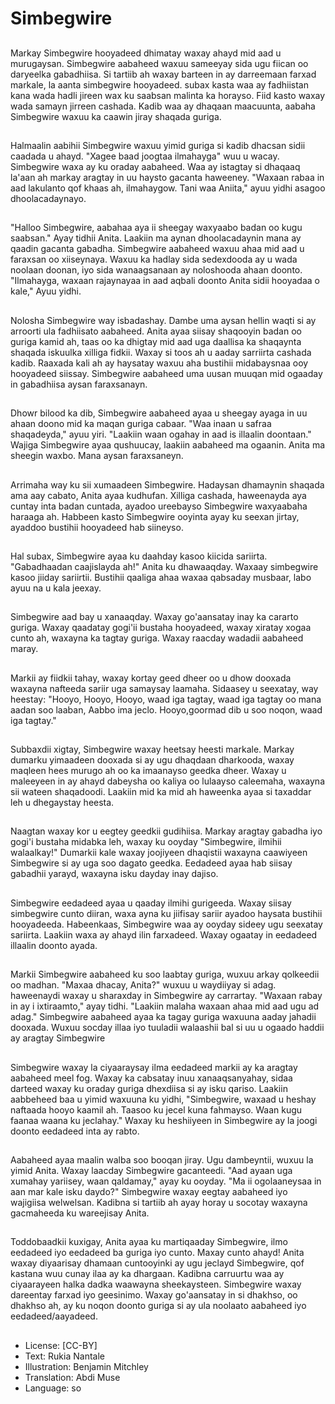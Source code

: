 # Simbegwire

##
Markay Simbegwire hooyadeed dhimatay waxay ahayd mid aad u murugaysan. Simbegwire aabaheed waxuu sameeyay sida ugu fiican oo daryeelka gabadhiisa. Si tartiib ah waxay barteen in ay darreemaan farxad markale, la aanta simbegwire hooyadeed. subax kasta waa ay fadhiistan kana wada hadli jireen wax ku saabsan malinta ka horayso. Fiid kasto waxay wada samayn jirreen cashada. Kadib waa ay dhaqaan maacuunta, aabaha Simbegwire waxuu ka caawin jiray shaqada guriga.

##
Halmaalin aabihii Simbegwire waxuu yimid guriga si kadib dhacsan sidii caadada u ahayd. "Xagee baad joogtaa ilmahayga" wuu u wacay. Simbegwire waxa ay ku oraday aabaheed. Waa ay istagtay si dhaqaaq la'aan ah markay aragtay in uu haysto gacanta haweeney. "Waxaan rabaa in aad lakulanto qof khaas ah, ilmahaygow. Tani waa Aniita," ayuu yidhi asagoo dhoolacadaynayo.

##
"Halloo Simbegwire, aabahaa aya ii sheegay waxyaabo badan oo kugu saabsan." Ayay tidhii Anita. Laakiin ma aynan dhoolacadaynin mana ay qaadin gacanta gabadha. Simbegwire aabaheed waxuu ahaa mid aad u faraxsan oo xiiseynaya. Waxuu ka hadlay sida sedexdooda ay u wada noolaan doonan, iyo sida wanaagsanaan ay noloshooda ahaan doonto. "Ilmahayga, waxaan rajaynayaa in aad aqbali doonto Anita sidii hooyadaa o kale," Ayuu yidhi.

##
Nolosha Simbegwire way isbadashay. Dambe uma aysan hellin waqti si ay arroorti ula fadhiisato aabaheed. Anita ayaa siisay shaqooyin badan oo guriga kamid ah, taas oo ka dhigtay mid aad uga daallisa ka shaqaynta shaqada iskuulka xilliga fidkii. Waxay si toos ah u aaday sarriirta cashada kadib. Raaxada kali ah ay haysatay waxuu aha bustihii midabaysnaa ooy hooyadeed siissay. Simbegwire aabaheed uma uusan muuqan mid ogaaday in gabadhiisa aysan faraxsanayn.

##
Dhowr bilood ka dib, Simbegwire aabaheed ayaa u sheegay ayaga in uu ahaan doono mid ka maqan guriga cabaar. "Waa inaan u safraa shaqadeyda," ayuu yiri. "Laakiin waan ogahay in aad is illaalin doontaan." Wajiga Simbegwire ayaa qushuucay, laakiin aabaheed ma ogaanin. Anita ma sheegin waxbo. Mana aysan faraxsaneyn.

##
Arrimaha way ku sii xumaadeen Simbegwire. Hadaysan dhamaynin shaqada ama aay cabato, Anita ayaa kudhufan. Xilliga cashada, haweenayda aya cuntay inta badan cuntada, ayadoo ureebayso Simbegwire waxyaabaha haraaga ah. Habbeen kasto Simbegwire ooyinta ayay ku seexan jirtay, ayaddoo bustihii hooyadeed hab siineyso.

##
Hal subax, Simbegwire ayaa ku daahday kasoo kiicida sariirta. "Gabadhaadan caajislayda ah!" Anita ku dhawaaqday. Waxaay simbegwire kasoo jiiday sariirtii. Bustihii qaaliga ahaa waxaa qabsaday musbaar, labo ayuu na u kala jeexay.

##
Simbegwire aad bay u xanaaqday. Waxay go'aansatay inay ka cararto guriga. Waxay qaadatay gogi'ii bustaha hooyadeed, waxay xiratay xogaa cunto ah, waxayna ka tagtay guriga. Waxay raacday wadadii aabaheed maray.

##
Markii ay fiidkii tahay, waxay kortay geed dheer oo u dhow dooxada waxayna nafteeda sariir uga samaysay laamaha. Sidaasey u seexatay, way heestay: "Hooyo, Hooyo, Hooyo, waad iga tagtay, waad iga tagtay oo mana aadan soo laaban, Aabbo ima jeclo. Hooyo,goormad dib u soo noqon, waad iga tagtay."

##
Subbaxdii xigtay, Simbegwire waxay heetsay heesti markale. Markay dumarku yimaadeen dooxada si ay ugu dhaqdaan dharkooda, waxay maqleen hees murugo ah oo ka imaanayso geedka dheer. Waxay u maleeyeen in ay ahayd dabeysha oo kaliya oo lulaayso caleemaha, waxayna sii wateen shaqadoodi. Laakiin mid ka mid ah haweenka ayaa si taxaddar leh u dhegaystay heesta.

##
Naagtan waxay kor u eegtey geedkii gudihiisa. Markay aragtay gabadha iyo gogi'i bustaha midabka leh, waxay ku ooyday "Simbegwire, ilmihii walaalkay!" Dumarkii kale waxay joojiyeen dhaqistii waxayna caawiyeen Simbegwire si ay uga soo dagato geedka. Eedadeed ayaa hab siisay gabadhii yarayd, waxayna isku dayday inay dajiso.

##
Simbegwire eedadeed ayaa u qaaday ilmihi gurigeeda. Waxay siisay simbegwire cunto diiran, waxa ayna ku jiifisay sariir ayadoo haysata bustihii hooyadeeda. Habeenkaas, Simbegwire waa ay ooyday sideey ugu seexatay sariirta. Laakiin waxa ay ahayd ilin farxadeed. Waxay ogaatay in eedadeed illaalin doonto ayada.

##
Markii Simbegwire aabaheed ku soo laabtay guriga, wuxuu arkay qolkeedii oo madhan. "Maxaa dhacay, Anita?" wuxuu u waydiiyay si adag. haweenaydi waxay u sharaxday in Simbegwire ay carrartay. "Waxaan rabay in ay i ixtiraamto," ayay tidhi. "Laakiin malaha waxaan ahaa mid aad ugu ad adag." Simbegwire aabaheed ayaa ka tagay guriga waxuuna aaday jahadii dooxada. Wuxuu socday illaa iyo tuuladii walaashii bal si uu u ogaado haddii ay aragtay Simbegwire

##
Simbegwire waxay la ciyaaraysay ilma eedadeed markii ay ka aragtay aabaheed meel fog. Waxay ka cabsatay inuu xanaaqsanyahay, sidaa darteed waxay ku oraday guriga dhexdiisa si ay isku qariso. Laakiin aabbeheed baa u yimid waxuuna ku yidhi, "Simbegwire, waxaad u heshay naftaada hooyo kaamil ah. Taasoo ku jecel kuna fahmayso. Waan kugu faanaa waana ku jeclahay." Waxay ku heshiiyeen in Simbegwire ay la joogi doonto eedadeed inta ay rabto.

##
Aabaheed ayaa maalin walba soo booqan jiray. Ugu dambeyntii, wuxuu la yimid Anita. Waxay laacday Simbegwire gacanteedi. "Aad ayaan uga xumahay yariisey, waan qaldamay," ayay ku ooyday. "Ma ii ogolaaneysaa in aan mar kale isku daydo?" Simbegwire waxay eegtay aabaheed iyo wajigiisa welwelsan. Kadibna si tartiib ah ayay horay u socotay waxayna gacmaheeda ku wareejisay Anita.

##
Toddobaadkii kuxigay, Anita ayaa ku martiqaaday Simbegwire, ilmo eedadeed iyo eedadeed ba guriga iyo cunto. Maxay cunto ahayd! Anita waxay diyaarisay dhamaan cuntooyinki ay ugu jeclayd Simbegwire, qof kastana wuu cunay ilaa ay ka dhargaan. Kadibna carruurtu waa ay ciyaarayeen halka dadka waawayna sheekaysteen. Simbegwire waxay dareentay farxad iyo geesinimo. Waxay go'aansatay in si dhakhso, oo dhakhso ah, ay ku noqon doonto guriga si ay ula noolaato aabaheed iyo eedadeed/aayadeed.

##
* License: [CC-BY]
* Text: Rukia Nantale
* Illustration: Benjamin Mitchley
* Translation: Abdi Muse
* Language: so
